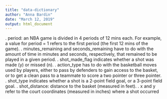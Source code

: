 ```yaml
---
title: "data-dictionary"
author: "Anna Bardin"
date: "March 12, 2019"
output: html_document
---
```

. period: an NBA game is divided in 4 periods of 12 mins each. For example, a value
for period = 1 refers to the first period (the first 12 mins of the game).
. minutes_remaining and seconds_remaining have to do with the amount of time in
minutes and seconds, respectively, that remained to be played in a given period.
. shot_made_flag indicates whether a shot was made (y) or missed (n).
. action_type has to do with the basketball moves used by players, either to pass by
defenders to gain access to the basket, or to get a clean pass to a teammate to score a
two pointer or three pointer.
. shot_type indicates whether a shot is a 2-point field goal, or a 3-point field goal.
. shot_distance: distance to the basket (measured in feet).
. x and y refer to the court coordinates (measured in inches) where a shot occurred 